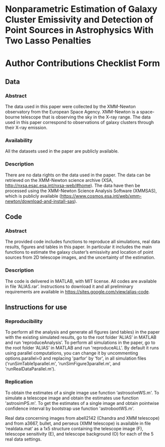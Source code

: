 # Nonparametric Estimation of Galaxy Cluster Emissivity and Detection of Point Sources in Astrophysics With Two Lasso Penalties

# Author Contributions Checklist Form

## Data

### Abstract

The data used in this paper were collected by the XMM-Newton observatory from the European Space Agency. XMM-Newton is a space-bourne telescope that is observing the sky in the X-ray range. The data used in this paper correspond to observations of galaxy clusters through their X-ray emission. 

### Availability

All the datasets used in the paper are publicly available. 

### Description

There are no data rights on the data used in the paper. The data can be retrieved on the XMM-Newton science archive (XSA, http://nxsa.esac.esa.int/nxsa-web/#home). The data have then be processed using the XMM-Newton Science Analysis Software (XMMSAS), which is publicly available (https://www.cosmos.esa.int/web/xmm-newton/download-and-install-sas).

## Code

### Abstract 

The provided code includes functions to reproduce all simulations, real data results, figures and tables in this paper. In particular it includes the main functions to estimate the galaxy cluster’s emissivity and location of point sources from 2D telescope images, and the uncertainty of the estimation.

### Description 

The code is delivered in MATLAB, with MIT license. All codes are available in file ‘ALIAS.rar’. Instructions to download it and all preliminary requirements are available in https://sites.google.com/view/alias-code.

## Instructions for use

### Reproducibility 

To perform all the analysis and generate all figures (and tables) in the paper with the existing simulated results, go to the root folder ‘ALIAS’ in MATLAB and run ‘reproduceAnalysis’. To perform all simulations in the paper, go to the root folder ‘ALIAS’ in MATLAB and run 'reproduceALL'. By default it runs using parallel computations, you can change it by uncommenting options.parallel=0 and replacing 'parfor' by 'for', in all simulation files ('runSimTable1parallel.m', 'runSimFigure3parallel.m', and 'runRealDataParallel.m').

### Replication

To obtain the estimates of a single image use function ‘astrosolveWS.m'. To simulate a telescope image and obtain the estimates use function 'astrosimPS.m'. To get the estimates of a single image and obtain pointwise confidence interval by bootstrap use function 'astrobootWS.m'. 

Real data concerning images from abell2142 (Chandra and XMM telescope)  and from a3667, bullet, and perseus (XMM telescope) is available in file ‘realdata.mat’ as a 1x5 structure containing the telescope image (F), telescope sensitivity (E), and telescope background (O) for each of the 5 real data settings.

